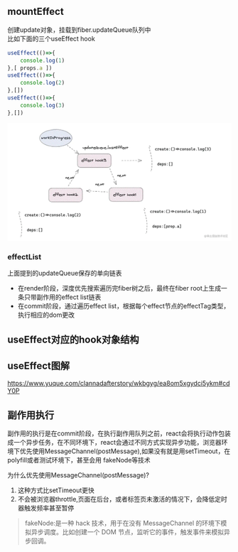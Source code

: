 ## mountEffect
创建update对象，挂载到fiber.updateQueue队列中<br>
比如下面的三个useEffect hook
```javascript
useEffect(()=>{
    console.log(1)
},[ props.a ])
useEffect(()=>{
    console.log(2)
},[])
useEffect(()=>{
    console.log(3)
},[])
```
![alt text](image-20.png)
### effectList
上面提到的updateQueue保存的单向链表
- 在render阶段，深度优先搜索遍历完fiber树之后，最终在fiber root上生成一条只带副作用的effect list链表
- 在commit阶段，通过遍历effect list，根据每个effect节点的effectTag类型，执行相应的dom更改

## useEffect对应的hook对象结构

## useEffect图解
https://www.yuque.com/clannadafterstory/wkbgyg/ea8om5xgydci5ykm#cdY0P

## 副作用执行
副作用的执行是在commit阶段，在执行副作用队列之前，react会将执行动作包装成一个异步任务，在不同环境下，react会通过不同方式实现异步功能，浏览器环境下优先使用MessageChannel(postMessage),如果没有就是用setTimeout，在polyfill或者测试环境下，甚至会用 fakeNode等技术


为什么优先使用MessageChannel(postMessage)?
1. 这种方式比setTimeout更快
2. 不会被浏览器throttle,页面在后台，或者标签页未激活的情况下，会降低定时器触发频率甚至暂停

> fakeNode:是一种 hack 技术，用于在没有 MessageChannel 的环境下模拟异步调度。比如创建一个 DOM 节点，监听它的事件，触发事件来模拟异步回调。